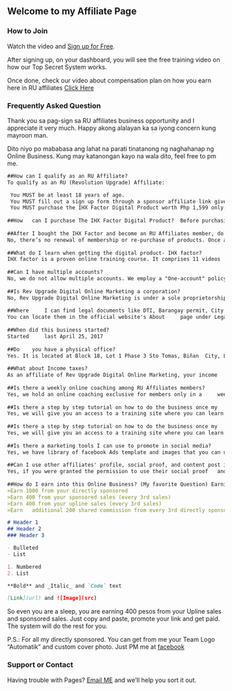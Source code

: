 ## Welcome to my Affiliate Page

### How to Join
Watch the video and [Sign up for Free](https://bit.ly/ruaff2017).

After signing up, on your dashboard, you will see the free training video on how our Top Secret System works. 

Once done, check our video about compensation plan on how you earn here in RU affiliates [Click Here](https://bit.ly/RUCompensation)

### Frequently Asked Question

Thank you sa pag-sign sa RU affiliates business opportunity and I appreciate it very much.
Happy akong alalayan ka sa iyong concern kung mayroon man. 

Dito niyo po mababasa ang lahat na parati tinatanong ng naghahanap ng Online Business. Kung may katanongan kayo na wala dito, feel free to pm me.

```markdown
##How can I qualify as an RU Affiliate? 	
To qualify as an RU (Revolution Upgrade) Affiliate:

 You MUST be at least 18 years of age.
 You MUST fill out a sign up form through a sponsor affiliate link given by the one who introduced the business to you.
 You MUST purchase the IHX Factor Digital Product worth Php 1,599 only.
 
##How 	can I purchase The IHX Factor Digital Product? 	Before purchasing our product, you need to make sure that you have 	available funds in your RU affiliates account. If not you can login 	to your account 	and on your dashboard click "I 	WANT TO QUALIFY BUTTON" which will lead you to the Add 	Funds Page 	then just follow the instructions given. When your funding request is approved, you can now go to our product page and purchase our product.
 
##After I bought the IHX Factor and become an RU Affiliates member, do I 	have to pay again in a monthly or yearly basis to maintain my 	membership status? 	
No, there’s no renewal of membership or re-purchase of products. Once a member, always a member unless terminated by company due to violation or failure to conform to the terms of use of Rev Upgrade Digital Online Marketing.
 
##What do I learn when getting the digital product- IHX factor? 
IHX factor is a proven online training course. It comprises 11 videos 	from traffic- opt in page- seaway page- autoresponder- list building- commission system, payment system. In your account once you become pro affiliate, you will have access to this training course.  
 
##Can I have multiple accounts? 	
No, we do not allow multiple accounts. We employ a "One-account" policy.
 
##Is Rev Upgrade Digital Online Marketing a corporation? 	
No, Rev Upgrade Digital Online Marketing is under a sole proprietorship.
 
##Where 	I can find legal documents like DTI, Barangay permit, City permit, 	BIR and other related documents? 	
You can locate them in the official website's About 	page under Legalities section.
 
##When did this business started? 
Started 	last April 25, 2017
 
##Do 	you have a physical office? 	
Yes. It is located at Block 18, Lot 1 Phase 3 Sto Tomas, Biñan 	City, Laguna, Philippines.
 
##What about Income taxes? 	
As an affiliate of Rev Upgrade Digital Online Marketing, your income 	is subjected to BIR’s expanding withholding taxes.
 
##Is there a weekly online coaching among RU Affiliates members? 	
Yes, we hold an online coaching exclusive for members only in a 	weekly basis but schedules are subjected to change.
 
##Is there a step by step tutorial on how to do the business once my 	account is activated? 	
Yes, we will give you an access to a training site where you can learn the skills you need in this industry even if you are already 	experienced or you have no experience at all. For newbies, it is recommended to study our easy-to-follow, step-by-step, user-friendly 	tutorial entitled "Steps to Success" in the RUA Training 	site.
 
##Is there a step by step tutorial on how to do the business once my 	account is activated? 	
Yes, we will give you an access to a training site where you can learn the skills you need in this industry even if you are already experienced or you have no experience at all. For newbies, it is recommended to study our easy-to-follow, step-by-step, user-friendly 	tutorial entitled "Steps to Success" in the RUA Training 	site.
 
##Is there a marketing tools I can use to promote in social media? 
Yes, we have library of facebook Ads template and images that you can use and Frequently asked question during inquiries. Just simply copy and paste! :)
 
##Can I use other affiliates' profile, social proof, and content post in 	promoting my affiliate link? 	
Yes, if you were granted the permission to use their social proof 	and content post. No, You need to ask permission first from the 	account owner before using them to your social posts.
 
##How do I earn into this Online Business? (My favorite Question) Earning 	here in RU Affiliates is simple. 
>Earn 1000 from your directly sponsored 
>Earn 400 from your sponsored sales (every 3rd sales) 	
>Earn 400 from your upline sales (every 3rd sales) 
>Earn 	additional 200 shared commission from every 3rd directly sponsored 	

# Header 1
## Header 2
### Header 3

- Bulleted
- List

1. Numbered
2. List

**Bold** and _Italic_ and `Code` text

[Link](url) and ![Image](src)
```

So even you are a sleep, you are earning 400 pesos from your Upline sales and sponsored sales. Just copy and paste, promote your link and get paid. The system will do the rest for you.

P.S.: For all my directly sponsored. You can get from me your Team Logo “Automatik” and custom cover photo. Just PM me at [facebook](facebook.com/ruaff2017)

### Support or Contact

Having trouble with Pages? [Email ME](emailto:glen20web@gmail.com) and we’ll help you sort it out.
